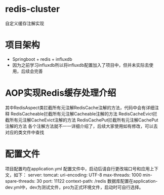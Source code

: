 # redis-cluster
自定义缓存注解实现

# 项目架构
 - Springboot + redis + influxdb
 - 因为之前学习influxdb所以将influxdb配置加入了项目中，但并未实际去使用，后续会完善

# AOP实现Redis缓存处理介绍
其中RedisAspect类拦截所有元注解RedisCache注解的方法，代码中会有详细注释
RedisCacheable拦截所有元注解Cacheable注解的方法
RedisCacheEvict拦截所有元注解CacheEvict注解的方法
RedisCachePut拦截所有元注解CachePut注解的方法
各个注解方法就不一一详细介绍了，后续大家使用如有修改，可以去对应的类文件中查找

# 配置文件
项目配置均在application.yml 配置文件中，启动后请自行更改端口号和应用上下文，如下：
server:
    tomcat:
        uri-encoding: UTF-8
        max-threads: 1000
        min-spare-threads: 30
    port: 11122
    context-path: /redis
 数据库配置在application-dev.yml中，dev为测试文件，pro为正式环境文件，启动时可自行选择。
